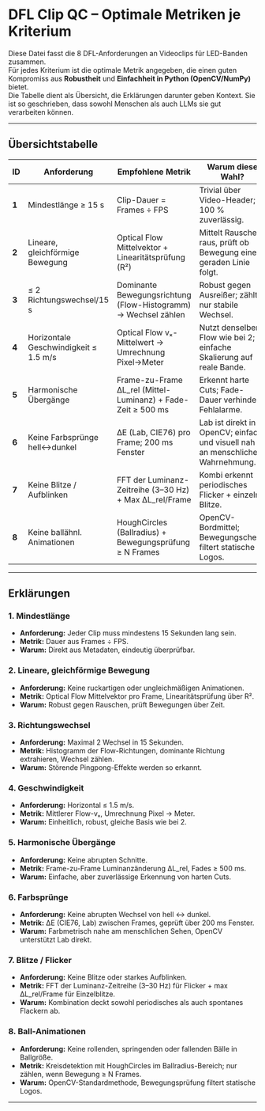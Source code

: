 # DFL Clip QC – Optimale Metriken je Kriterium

Diese Datei fasst die 8 DFL-Anforderungen an Videoclips für LED-Banden zusammen.  
Für jedes Kriterium ist die optimale Metrik angegeben, die einen guten Kompromiss aus **Robustheit** und **Einfachheit in Python (OpenCV/NumPy)** bietet.  
Die Tabelle dient als Übersicht, die Erklärungen darunter geben Kontext. Sie ist so geschrieben, dass sowohl Menschen als auch LLMs sie gut verarbeiten können.

---

## Übersichtstabelle

| ID | Anforderung | Empfohlene Metrik | Warum diese Wahl? |
|----|-------------|-------------------|-------------------|
| **1** | Mindestlänge ≥ 15 s | Clip-Dauer = Frames ÷ FPS | Trivial über Video-Header; 100 % zuverlässig. |
| **2** | Lineare, gleichförmige Bewegung | Optical Flow Mittelvektor + Linearitätsprüfung (R²) | Mittelt Rauschen raus, prüft ob Bewegung einer geraden Linie folgt. |
| **3** | ≤ 2 Richtungswechsel/15 s | Dominante Bewegungsrichtung (Flow-Histogramm) → Wechsel zählen | Robust gegen Ausreißer; zählt nur stabile Wechsel. |
| **4** | Horizontale Geschwindigkeit ≤ 1.5 m/s | Optical Flow vₓ-Mittelwert → Umrechnung Pixel→Meter | Nutzt denselben Flow wie bei 2; einfache Skalierung auf reale Bande. |
| **5** | Harmonische Übergänge | Frame-zu-Frame ΔL_rel (Mittel-Luminanz) + Fade-Zeit ≥ 500 ms | Erkennt harte Cuts; Fade-Dauer verhindert Fehlalarme. |
| **6** | Keine Farbsprünge hell↔dunkel | ΔE (Lab, CIE76) pro Frame; 200 ms Fenster | Lab ist direkt in OpenCV; einfach und visuell nah an menschlicher Wahrnehmung. |
| **7** | Keine Blitze / Aufblinken | FFT der Luminanz-Zeitreihe (3–30 Hz) + Max ΔL_rel/Frame | Kombi erkennt periodisches Flicker + einzelne Blitze. |
| **8** | Keine ballähnl. Animationen | HoughCircles (Ballradius) + Bewegungsprüfung ≥ N Frames | OpenCV-Bordmittel; Bewegungscheck filtert statische Logos. |

---

## Erklärungen

### 1. Mindestlänge
- **Anforderung:** Jeder Clip muss mindestens 15 Sekunden lang sein.  
- **Metrik:** Dauer aus Frames ÷ FPS.  
- **Warum:** Direkt aus Metadaten, eindeutig überprüfbar.

### 2. Lineare, gleichförmige Bewegung
- **Anforderung:** Keine ruckartigen oder ungleichmäßigen Animationen.  
- **Metrik:** Optical Flow Mittelvektor pro Frame, Linearitätsprüfung über R².  
- **Warum:** Robust gegen Rauschen, prüft Bewegungen über Zeit.

### 3. Richtungswechsel
- **Anforderung:** Maximal 2 Wechsel in 15 Sekunden.  
- **Metrik:** Histogramm der Flow-Richtungen, dominante Richtung extrahieren, Wechsel zählen.  
- **Warum:** Störende Pingpong-Effekte werden so erkannt.

### 4. Geschwindigkeit
- **Anforderung:** Horizontal ≤ 1.5 m/s.  
- **Metrik:** Mittlerer Flow-vₓ, Umrechnung Pixel → Meter.  
- **Warum:** Einheitlich, robust, gleiche Basis wie bei 2.

### 5. Harmonische Übergänge
- **Anforderung:** Keine abrupten Schnitte.  
- **Metrik:** Frame-zu-Frame Luminanzänderung ΔL_rel, Fades ≥ 500 ms.  
- **Warum:** Einfache, aber zuverlässige Erkennung von harten Cuts.

### 6. Farbsprünge
- **Anforderung:** Keine abrupten Wechsel von hell ↔ dunkel.  
- **Metrik:** ΔE (CIE76, Lab) zwischen Frames, geprüft über 200 ms Fenster.  
- **Warum:** Farbmetrisch nahe am menschlichen Sehen, OpenCV unterstützt Lab direkt.

### 7. Blitze / Flicker
- **Anforderung:** Keine Blitze oder starkes Aufblinken.  
- **Metrik:** FFT der Luminanz-Zeitreihe (3–30 Hz) für Flicker + max ΔL_rel/Frame für Einzelblitze.  
- **Warum:** Kombination deckt sowohl periodisches als auch spontanes Flackern ab.

### 8. Ball-Animationen
- **Anforderung:** Keine rollenden, springenden oder fallenden Bälle in Ballgröße.  
- **Metrik:** Kreisdetektion mit HoughCircles im Ballradius-Bereich; nur zählen, wenn Bewegung ≥ N Frames.  
- **Warum:** OpenCV-Standardmethode, Bewegungsprüfung filtert statische Logos.

---
